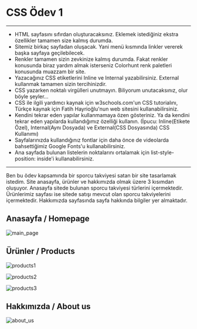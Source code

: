  # CSS Ödev 1
 ---

* HTML sayfasını sıfırdan oluşturacaksınız. Eklemek istediğiniz ekstra özellikler tamamen size kalmış durumda.
* Sitemiz birkaç sayfadan oluşacak. Yani menü kısmında linkler vererek başka sayfaya geçilebilecek.
* Renkler tamamen sizin zevkinize kalmış durumda. Fakat renkler konusunda biraz yardım almak isterseniz Colorhunt renk paletleri konusunda muazzam bir site.
* Yazacağınız CSS etiketlerini Inline ve Internal yazabilirsiniz. External kullanmak tamamen sizin tercihinizdir.
* CSS yazarken noktalı virgülleri unutmayın. Biliyorum unutacaksınız, olur böyle şeyler...
* CSS ile ilgili yardımcı kaynak için w3schools.com'un CSS tutorialını, Türkçe kaynak için Fatih Hayrioğlu'nun web sitesini kullanabilirsiniz.
* Kendini tekrar eden yapılar kullanmamaya özen gösteriniz. Ya da kendini tekrar eden yapılarda kullandığımız özelliği kullanın. (İpucu: Inline(Etikete Özel), Internal(Aynı Dosyada) ve External(CSS Dosyasında) CSS Kullanımı)
* Sayfalarınızda kullandığınız fontlar için daha önce de videolarda bahsettiğimiz Google Fonts'u kullanabilirsiniz.
* Ana sayfada bulunan listelerin noktalarını ortalamak için list-style-position: inside'i kullanabilirsiniz.

---

Ben bu ödev kapsamında bir sporcu takviyesi satan bir site tasarlamak istedim. Site anasayfa, ürünler ve hakkımızda olmak üzere 3 kısımdan oluşuyor. Anasayfa sitede bulunan sporcu takviyesi türlerini içermektedir. Ürünlerimiz sayfası ise sitede satışı mevcut olan sporcu takviyelerini içermektedir. Hakkımızda sayfasında sayfa hakkında bilgiler yer almaktadır.

## Anasayfa / Homepage
![main_page](https://github.com/YazilimciAmaAcemiOlan/supplement-websites/assets/127662417/6a318439-035e-4b6a-99bc-127e26dc33d1)

## Ürünler / Products

![products1](https://github.com/YazilimciAmaAcemiOlan/supplement-websites/assets/127662417/940bee7e-4866-41ea-857c-56b230e6b7af)

![products2](https://github.com/YazilimciAmaAcemiOlan/supplement-websites/assets/127662417/0b75a997-a572-4556-a5b2-1a4ace4b4a14)

![products3](https://github.com/YazilimciAmaAcemiOlan/supplement-websites/assets/127662417/513eeb5b-3840-47e5-9ef6-529bd450db58)

## Hakkımızda / About us

![about_us](https://github.com/YazilimciAmaAcemiOlan/supplement-websites/assets/127662417/95e0c960-b4e9-4413-82bf-4a396fa262e3)
